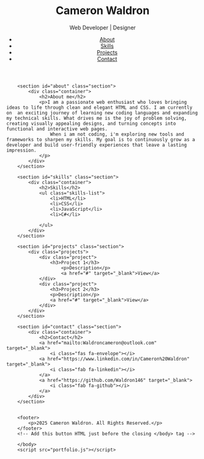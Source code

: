 <!DOCTYPE html>
<html lang="en">
    <head>
        <meta charset="UTF-8">
        <meta name="viewport" content="width=device-width, initial-scale=1.0">
        <title>My Portfolio</title>
        <link rel="stylesheet" href="styles5.css">
        <link href="https://cdnjs.cloudflare.com/ajax/libs/font-awesome/5.15.4/css/all.min.css" rel="stylesheet">
    </head>
    <body>
        <header class="animated-header">
            <div class="container">
                <h1>Cameron Waldron</h1>
                <p>Web Developer | Designer</p>
                <nav>
                    <ul class="nav-list">
                        <li class="container"><a href="#about">About</a></li>
                        <li class="container"><a href="#skills">Skills</a></li>
                        <li class="container"><a href="#projects">Projects</a></li>
                        <li class="container"><a href="#contact">Contact</a></li>
                    </ul>
                </nav>
            </div>
        </header>

        <section id="about" class="section">
            <div class="container">
                <h2>About me</h2>
                <p>I am a passionate web enthusiast who loves bringing ideas to life through clean and elegant HTML and CSS. I am currently on  an exciting journey of learning new coding languages and expanding my technical skills. What drives me is the joy of problem solving, creating visually appealing designs, and turning concepts into functional and interactive web pages. 
                    When i am not coding, i'm exploring new tools and frameworks to sharpen my skills. My goal is to continuously grow as a developer and build user-friendly experiences that leave a lasting impression.
                </p>
            </div>
        </section>

        <section id="skills" class="section">
            <div class="container">
                <h2>Skills</h2>
                <ul class="skills-list">
                    <li>HTML</li>
                    <li>CSS</li>
                    <li>JavaScript</li>
                    <li>C#</li>
                
                </ul>
            </div>
        </section>

        <section id="projects" class="section">
            <div class="projects">
                <div class="project">
                    <h3>Project 1</h3>
                        <p>Description</p>
                        <a href="#" target="_blank">View</a>
                </div>
                <div class="project">
                    <h3>Project 2</h3>
                    <p>Description</p>
                    <a href="#" target="_blank">View</a>
                </div>
            </div>
        </section>

        <section id="contact" class="section">
            <div class="container">
                <h2>Contact</h2>
                <a href="mailto:Waldroncameron@outlook.com" target="_blank">
                    <i class="fas fa-envelope"></i>
                <a href="https://www.linkedin.com/in/Cameron%20Waldron" target="_blank">
                    <i class="fab fa-linkedin"></i>
                </a>
                <a href="https://github.com/Waldron146" target="_blank">
                    <i class="fab fa-github"></i>
                </a>
            </div>
        </section>
        

        <footer>
            <p>2025 Cameron Waldron. All Rights Reserved.</p>
        </footer>
        <!-- Add this button HTML just before the closing </body> tag -->
<button id="scrollToTop" style="display: none;">↑ Top</button>

        </body>
        <script src="portfolio.js"></script>
</html>
